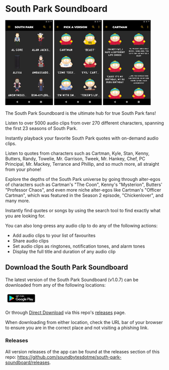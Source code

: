 # South Park Soundboard

<img src="assets/screenshots/screenshot-(home).png" alt="Home Screenshot" width="30%"/> <img src="assets/screenshots/screenshot-(pickaversion).png" alt="Cartman's Alter-egos" width="30%"/> <img src="assets/screenshots/screenshot-(sounds-page).png" alt="Cartman's Sounds" width="30%"/>

The South Park Soundboard is the ultimate hub for true South Park fans!

Listen to over 5000 audio clips from over 270 different characters, spanning
the first 23 seasons of South Park.

Instantly playback your favorite South Park quotes with on-demand audio clips.

Listen to quotes from characters such as Cartman, Kyle, Stan, Kenny, Butters, Randy, Towelie, Mr. Garrison, Tweek, Mr. Hankey, Chef, PC Principal, Mr. Mackey, Terrance and Phillip, and so much more, all straight from your phone!

Explore the depths of the South Park universe by going through alter-egos of characters such as Cartman's "The Coon", Kenny's "Mysterion", Butters' "Professor Chaos", and even more niche alter-egos like Cartman's "Officer Cartman", which was featured in the Season 2 episode, "Chickenlover", and many more.

Instantly find quotes or songs by using the search tool to find exactly what you are looking for.

You can also long-press any audio clip to do any of the following actions:

-	Add audio clips to your list of favourites
-	Share audio clips
-	Set audio clips as ringtones, notification tones, and alarm tones
-	Display the full title and duration of any audio clip

## Download the South Park Soundboard

The latest version of the South Park Soundboard (v1.0.7) can be downloaded from any of the following locations:

<a href="https://play.google.com/store/apps/details?id=me.soundbytes.southparksoundboard"><img src="assets/google-play-badge.png" width="20%" alt="Google Play Badge"></a>

Or through [Direct Download](https://github.com/soundbytesdotme/south-park-soundboard/releases/download/v1.0.7/south-park-soundboard-1.0.7.apk) via this repo's [releases](https://github.com/soundbytesdotme/south-park-soundboard/releases) page.

When downloading from either location, check the URL bar of your browser to ensure you are in the correct place and not visiting a phishing link.

### Releases

All version releases of the app can be found at the releases section of this repo: https://github.com/soundbytesdotme/south-park-soundboard/releases.


